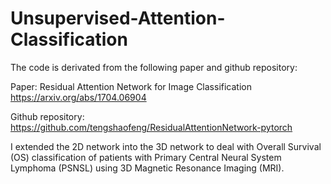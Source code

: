 # Unsupervised-Attention-Classification

The code is derivated from the following paper and github repository:

Paper: Residual Attention Network for Image Classification https://arxiv.org/abs/1704.06904

Github repository: https://github.com/tengshaofeng/ResidualAttentionNetwork-pytorch

I extended the 2D network into the 3D network to deal with Overall Survival (OS) classification of patients with Primary Central Neural System Lymphoma (PSNSL) using 3D Magnetic Resonance Imaging (MRI). 
